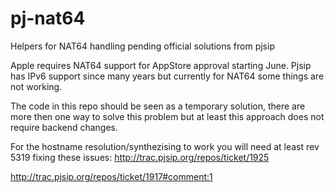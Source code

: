 # pj-nat64
Helpers for NAT64 handling pending official solutions from pjsip

Apple requires NAT64 support for AppStore approval starting June. Pjsip has IPv6 support since many years but currently for NAT64 some things are not working.

The code in this repo should be seen as a temporary solution, there are more then one way to solve this problem but at least this approach does not require backend changes.

For the hostname resolution/synthezising to work you will need at least rev 5319 fixing these issues:
http://trac.pjsip.org/repos/ticket/1925

http://trac.pjsip.org/repos/ticket/1917#comment:1
